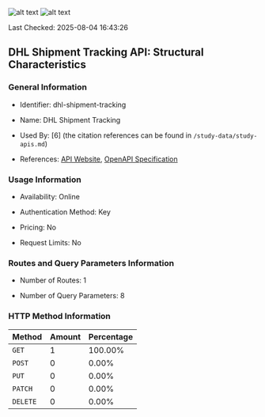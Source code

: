 ![alt text](https://img.shields.io/badge/OpenAPI_Specification-Valid-brightgreen.svg) ![alt text](https://img.shields.io/badge/Server_URL-Valid-brightgreen.svg)

Last Checked: 2025-08-04 16:43:26

## DHL Shipment Tracking API: Structural Characteristics

### General Information

- Identifier: dhl-shipment-tracking

- Name: DHL Shipment Tracking

- Used By: [6] (the citation references can be found in `/study-data/study-apis.md`)

- References: [API Website](https://developer.dhl.com/api-reference/shipment-tracking), [OpenAPI Specification](https://developer.dhl.com/api-reference/shipment-tracking#downloads-section)

### Usage Information

- Availability: Online

- Authentication Method: Key

- Pricing: No

- Request Limits: No

### Routes and Query Parameters Information

- Number of Routes: 1

- Number of Query Parameters: 8

### HTTP Method Information

| Method | Amount | Percentage |
|--------|--------|------------|
| `GET` | 1 | 100.00% |
| `POST` | 0 | 0.00% |
| `PUT` | 0 | 0.00% |
| `PATCH` | 0 | 0.00% |
| `DELETE` | 0 | 0.00% |
